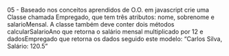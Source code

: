 05 - Baseado nos conceitos aprendidos de O.O. em javascript crie uma Classe chamada Empregado, que tem três atributos: nome, sobrenome e salarioMensal. A classe também deve conter dois métodos calcularSalarioAno que retorna o salário mensal multiplicado por 12 e dadosEmpregado que retorna os dados seguido este modelo: “Carlos Silva, Salário: 120.5”